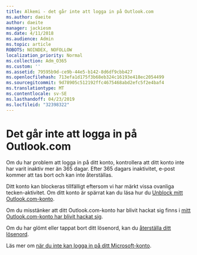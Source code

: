 ```yaml
---
title: Alkemi - det går inte att logga in på Outlook.com
ms.author: daeite
author: daeite
manager: jackiesm
ms.date: 4/11/2018
ms.audience: Admin
ms.topic: article
ROBOTS: NOINDEX, NOFOLLOW
localization_priority: Normal
ms.collection: Adm_O365
ms.custom: ''
ms.assetid: 79595b9d-ce9b-44e5-b142-8d6df9cbb427
ms.openlocfilehash: 713efa1d175f3b68eb324c16193e418ec2054499
ms.sourcegitcommit: 9d78905c512192ffc4675468abd2efc5f2e4baf4
ms.translationtype: MT
ms.contentlocale: sv-SE
ms.lasthandoff: 04/23/2019
ms.locfileid: "32398322"
---
```

# <a name="cant-sign-in-to-outlookcom"></a>Det går inte att logga in på Outlook.com

Om du har problem att logga in på ditt konto, kontrollera att ditt konto inte har varit inaktiv mer än 365 dagar. Efter 365 dagars inaktivitet, e-post kommer att tas bort och kan inte återställas.
  
Ditt konto kan blockeras tillfälligt eftersom vi har märkt vissa ovanliga tecken-aktivitet. Om ditt konto är spärrat kan du läsa hur du [Unblock mitt Outlook.com-konto](https://support.office.com/article/f4ad2701-d166-4d8b-8a6a-9af2a1f8a4c4.aspx). 
  
Om du misstänker att ditt Outlook.com-konto har blivit hackat sig finns i [mitt Outlook.com-konto har blivit hackat sig](https://support.office.com/article/35993ac5-ac2f-494e-aacb-5232dda453d8.aspx).
  
Om du har glömt eller tappat bort ditt lösenord, kan du [återställa ditt lösenord](https://go.microsoft.com/fwlink/p/?LinkID=242804).
  
Läs mer om [när du inte kan logga in på ditt Microsoft-konto](https://go.microsoft.com/fwlink/p/?linkid=837479).
  

